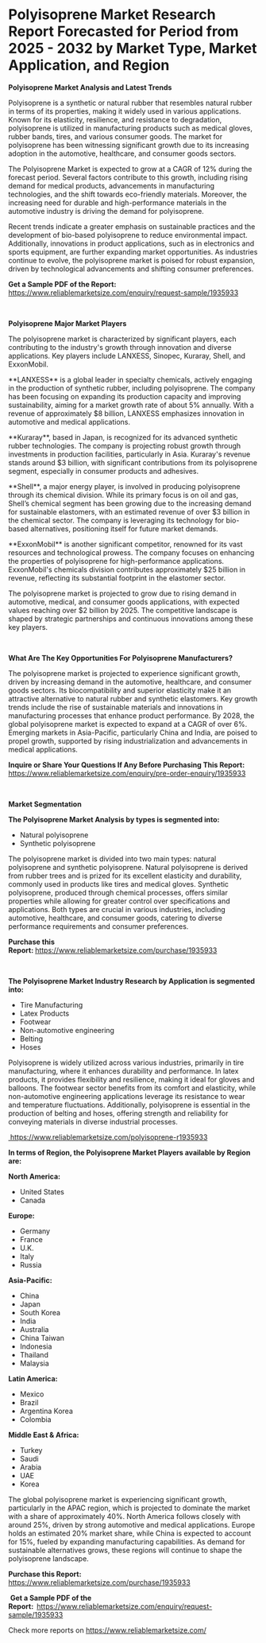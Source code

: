 <p><h1>Polyisoprene Market Research Report Forecasted for Period from 2025 -  2032 by Market Type, Market Application, and Region</h1></p><p><strong>Polyisoprene Market Analysis and Latest Trends</strong></p>
<p><p>Polyisoprene is a synthetic or natural rubber that resembles natural rubber in terms of its properties, making it widely used in various applications. Known for its elasticity, resilience, and resistance to degradation, polyisoprene is utilized in manufacturing products such as medical gloves, rubber bands, tires, and various consumer goods. The market for polyisoprene has been witnessing significant growth due to its increasing adoption in the automotive, healthcare, and consumer goods sectors.</p><p>The Polyisoprene Market is expected to grow at a CAGR of 12% during the forecast period. Several factors contribute to this growth, including rising demand for medical products, advancements in manufacturing technologies, and the shift towards eco-friendly materials. Moreover, the increasing need for durable and high-performance materials in the automotive industry is driving the demand for polyisoprene. </p><p>Recent trends indicate a greater emphasis on sustainable practices and the development of bio-based polyisoprene to reduce environmental impact. Additionally, innovations in product applications, such as in electronics and sports equipment, are further expanding market opportunities. As industries continue to evolve, the polyisoprene market is poised for robust expansion, driven by technological advancements and shifting consumer preferences.</p></p>
<p><strong>Get a Sample PDF of the Report:&nbsp;</strong> <a href="https://www.reliablemarketsize.com/enquiry/request-sample/1935933?utm_campaign=3166&utm_medium=2&utm_source=Github&utm_content=ia&utm_term=31032025&utm_id=polyisoprene">https://www.reliablemarketsize.com/enquiry/request-sample/1935933</a></p>
<p>&nbsp;</p>
<p><strong>Polyisoprene Major Market Players</strong></p>
<p><p>The polyisoprene market is characterized by significant players, each contributing to the industry's growth through innovation and diverse applications. Key players include LANXESS, Sinopec, Kuraray, Shell, and ExxonMobil.</p><p>**LANXESS** is a global leader in specialty chemicals, actively engaging in the production of synthetic rubber, including polyisoprene. The company has been focusing on expanding its production capacity and improving sustainability, aiming for a market growth rate of about 5% annually. With a revenue of approximately $8 billion, LANXESS emphasizes innovation in automotive and medical applications.</p><p>**Kuraray**, based in Japan, is recognized for its advanced synthetic rubber technologies. The company is projecting robust growth through investments in production facilities, particularly in Asia. Kuraray's revenue stands around $3 billion, with significant contributions from its polyisoprene segment, especially in consumer products and adhesives.</p><p>**Shell**, a major energy player, is involved in producing polyisoprene through its chemical division. While its primary focus is on oil and gas, Shell’s chemical segment has been growing due to the increasing demand for sustainable elastomers, with an estimated revenue of over $3 billion in the chemical sector. The company is leveraging its technology for bio-based alternatives, positioning itself for future market demands.</p><p>**ExxonMobil** is another significant competitor, renowned for its vast resources and technological prowess. The company focuses on enhancing the properties of polyisoprene for high-performance applications. ExxonMobil's chemicals division contributes approximately $25 billion in revenue, reflecting its substantial footprint in the elastomer sector.</p><p>The polyisoprene market is projected to grow due to rising demand in automotive, medical, and consumer goods applications, with expected values reaching over $2 billion by 2025. The competitive landscape is shaped by strategic partnerships and continuous innovations among these key players.</p></p>
<p>&nbsp;</p>
<p><strong>What Are The Key Opportunities For Polyisoprene Manufacturers?</strong></p>
<p><p>The polyisoprene market is projected to experience significant growth, driven by increasing demand in the automotive, healthcare, and consumer goods sectors. Its biocompatibility and superior elasticity make it an attractive alternative to natural rubber and synthetic elastomers. Key growth trends include the rise of sustainable materials and innovations in manufacturing processes that enhance product performance. By 2028, the global polyisoprene market is expected to expand at a CAGR of over 6%. Emerging markets in Asia-Pacific, particularly China and India, are poised to propel growth, supported by rising industrialization and advancements in medical applications.</p></p>
<p><strong>Inquire or Share Your Questions If Any Before Purchasing This Report:</strong> <a href="https://www.reliablemarketsize.com/enquiry/pre-order-enquiry/1935933?utm_campaign=3166&utm_medium=2&utm_source=Github&utm_content=ia&utm_term=31032025&utm_id=polyisoprene">https://www.reliablemarketsize.com/enquiry/pre-order-enquiry/1935933</a></p>
<p>&nbsp;</p>
<p><strong>Market Segmentation</strong></p>
<p><strong>The Polyisoprene Market Analysis by types is segmented into:</strong></p>
<p><ul><li>Natural polyisoprene</li><li>Synthetic polyisoprene</li></ul></p>
<p><p>The polyisoprene market is divided into two main types: natural polyisoprene and synthetic polyisoprene. Natural polyisoprene is derived from rubber trees and is prized for its excellent elasticity and durability, commonly used in products like tires and medical gloves. Synthetic polyisoprene, produced through chemical processes, offers similar properties while allowing for greater control over specifications and applications. Both types are crucial in various industries, including automotive, healthcare, and consumer goods, catering to diverse performance requirements and consumer preferences.</p></p>
<p><strong>Purchase this Report:&nbsp;</strong><a href="https://www.reliablemarketsize.com/purchase/1935933?utm_campaign=3166&utm_medium=2&utm_source=Github&utm_content=ia&utm_term=31032025&utm_id=polyisoprene">https://www.reliablemarketsize.com/purchase/1935933</a></p>
<p>&nbsp;</p>
<p><strong>The Polyisoprene Market Industry Research by Application is segmented into:</strong></p>
<p><ul><li>Tire Manufacturing</li><li>Latex Products</li><li>Footwear</li><li>Non-automotive engineering</li><li>Belting</li><li>Hoses</li></ul></p>
<p><p>Polyisoprene is widely utilized across various industries, primarily in tire manufacturing, where it enhances durability and performance. In latex products, it provides flexibility and resilience, making it ideal for gloves and balloons. The footwear sector benefits from its comfort and elasticity, while non-automotive engineering applications leverage its resistance to wear and temperature fluctuations. Additionally, polyisoprene is essential in the production of belting and hoses, offering strength and reliability for conveying materials in diverse industrial processes.</p></p>
<p><a href="https://www.reliablemarketsize.com/polyisoprene-r1935933?utm_campaign=3166&utm_medium=2&utm_source=Github&utm_content=ia&utm_term=31032025&utm_id=polyisoprene">&nbsp;https://www.reliablemarketsize.com/polyisoprene-r1935933</a></p>
<p><strong>In terms of Region, the Polyisoprene Market Players available by Region are:</strong></p>
<p>
    <p> <strong> North America: </strong>
        <ul>
            <li>United States</li>
            <li>Canada</li>
        </ul>
        </p> 
    <p> <strong> Europe: </strong>
        <ul>
            <li>Germany</li>
            <li>France</li>
            <li>U.K.</li>
            <li>Italy</li>
            <li>Russia</li>
        </ul>
        </p> 
    <p> <strong> Asia-Pacific: </strong>
        <ul>
            <li>China</li>
            <li>Japan</li>
            <li>South Korea</li>
            <li>India</li>
            <li>Australia</li>
            <li>China Taiwan</li>
            <li>Indonesia</li>
            <li>Thailand</li>
            <li>Malaysia</li>
        </ul>
        </p> 
    <p> <strong> Latin America: </strong>
        <ul>
            <li>Mexico</li>
            <li>Brazil</li>
            <li>Argentina Korea</li>
            <li>Colombia</li>
        </ul>
        </p> 
    <p> <strong> Middle East & Africa: </strong>
        <ul>
            <li>Turkey</li>
            <li>Saudi</li>
            <li>Arabia</li>
            <li>UAE</li>
            <li>Korea</li>
        </ul>
    </p>
    </p>
<p><p>The global polyisoprene market is experiencing significant growth, particularly in the APAC region, which is projected to dominate the market with a share of approximately 40%. North America follows closely with around 25%, driven by strong automotive and medical applications. Europe holds an estimated 20% market share, while China is expected to account for 15%, fueled by expanding manufacturing capabilities. As demand for sustainable alternatives grows, these regions will continue to shape the polyisoprene landscape.</p></p>
<p><strong>Purchase this Report: </strong><a href="https://www.reliablemarketsize.com/purchase/1935933?utm_campaign=3166&utm_medium=2&utm_source=Github&utm_content=ia&utm_term=31032025&utm_id=polyisoprene">https://www.reliablemarketsize.com/purchase/1935933</a></p>
<p>&nbsp;<strong>Get a Sample PDF of the Report:&nbsp;&nbsp;</strong><a href="https://www.reliablemarketsize.com/enquiry/request-sample/1935933?utm_campaign=3166&utm_medium=2&utm_source=Github&utm_content=ia&utm_term=31032025&utm_id=polyisoprene">https://www.reliablemarketsize.com/enquiry/request-sample/1935933</a></p>
<p><strong></strong></p>
<p>Check more reports on <a href="https://www.reliablemarketsize.com/?utm_campaign=3166&utm_medium=2&utm_source=Github&utm_content=ia&utm_term=31032025&utm_id=polyisoprene">https://www.reliablemarketsize.com/</a></p>